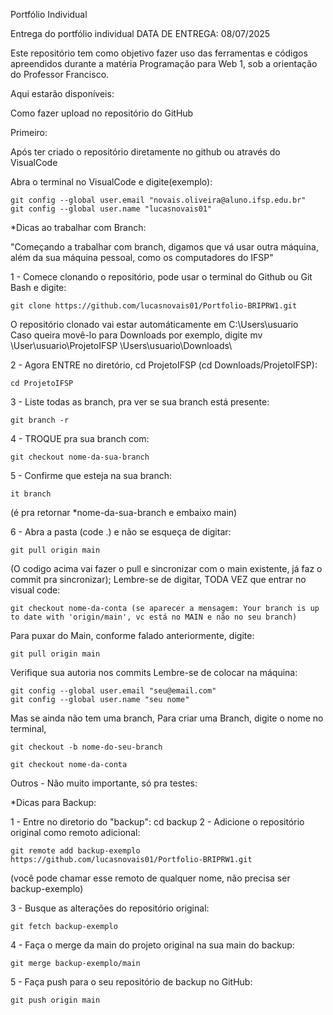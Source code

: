 Portfólio Individual

Entrega do portfólio individual
DATA DE ENTREGA: 08/07/2025

Este repositório tem como objetivo fazer uso das ferramentas e códigos apreendidos durante a matéria Programação para Web 1, sob a orientação do Professor Francisco.

Aqui estarão disponíveis:

Como fazer upload no repositório do GitHub

Primeiro:

Após ter criado o repositório diretamente no github ou através do VisualCode

Abra o terminal no VisualCode e digite(exemplo):

    git config --global user.email "novais.oliveira@aluno.ifsp.edu.br"
    git config --global user.name "lucasnovais01"


*Dicas ao trabalhar com Branch:

"Começando a trabalhar com branch, digamos que vá usar outra máquina, além da sua máquina pessoal, como os computadores do IFSP"

1 - Comece clonando o repositório, pode usar o terminal do Github ou Git Bash e digite:

    git clone https://github.com/lucasnovais01/Portfolio-BRIPRW1.git

O repositório clonado vai estar automáticamente em C:\Users\usuario\
Caso queira movê-lo para Downloads por exemplo, digite mv \User\usuario\ProjetoIFSP \Users\usuario\Downloads\

2 - Agora ENTRE no diretório, cd ProjetoIFSP (cd Downloads/ProjetoIFSP):

    cd ProjetoIFSP

3 - Liste todas as branch, pra ver se sua branch está presente:

    git branch -r

4 - TROQUE pra sua branch com:

    git checkout nome-da-sua-branch

5 - Confirme que esteja na sua branch:

    it branch

(é pra retornar *nome-da-sua-branch e embaixo main)

6 - Abra a pasta (code .) e não se esqueça de digitar:

    git pull origin main

(O codigo acima vai fazer o pull e sincronizar com o main existente, já faz o commit pra sincronizar);
Lembre-se de digitar, TODA VEZ que entrar no visual code:

    git checkout nome-da-conta (se aparecer a mensagem: Your branch is up to date with 'origin/main', vc está no MAIN e não no seu branch)


Para puxar do Main, conforme falado anteriormente, digite:

    git pull origin main

Verifique sua autoria nos commits Lembre-se de colocar na máquina:

    git config --global user.email "seu@email.com"
    git config --global user.name "seu nome"

Mas se ainda não tem uma branch, Para criar uma Branch, digite o nome no terminal,

    git checkout -b nome-do-seu-branch

    git checkout nome-da-conta



Outros - Não muito importante, só pra testes:

*Dicas para Backup:

1 - Entre no diretorio do "backup": cd backup 2 - Adicione o repositório original como remoto adicional:

    git remote add backup-exemplo https://github.com/lucasnovais01/Portfolio-BRIPRW1.git

(você pode chamar esse remoto de qualquer nome, não precisa ser backup-exemplo)

3 - Busque as alterações do repositório original:

    git fetch backup-exemplo

4 - Faça o merge da main do projeto original na sua main do backup:

    git merge backup-exemplo/main

5 - Faça push para o seu repositório de backup no GitHub:

    git push origin main
